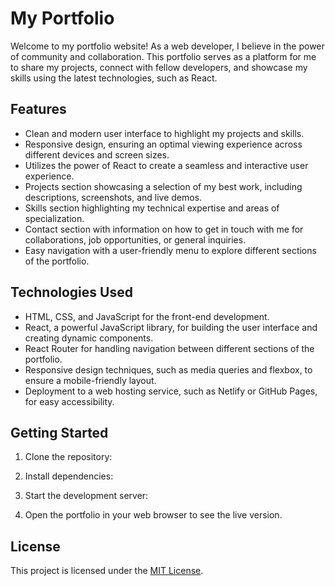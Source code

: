 # My Portfolio

Welcome to my portfolio website! As a web developer, I believe in the power of community and collaboration. This portfolio serves as a platform for me to share my projects, connect with fellow developers, and showcase my skills using the latest technologies, such as React.

## Features

- Clean and modern user interface to highlight my projects and skills.
- Responsive design, ensuring an optimal viewing experience across different devices and screen sizes.
- Utilizes the power of React to create a seamless and interactive user experience.
- Projects section showcasing a selection of my best work, including descriptions, screenshots, and live demos.
- Skills section highlighting my technical expertise and areas of specialization.
- Contact section with information on how to get in touch with me for collaborations, job opportunities, or general inquiries.
- Easy navigation with a user-friendly menu to explore different sections of the portfolio.

## Technologies Used

- HTML, CSS, and JavaScript for the front-end development.
- React, a powerful JavaScript library, for building the user interface and creating dynamic components.
- React Router for handling navigation between different sections of the portfolio.
- Responsive design techniques, such as media queries and flexbox, to ensure a mobile-friendly layout.
- Deployment to a web hosting service, such as Netlify or GitHub Pages, for easy accessibility.

## Getting Started

1. Clone the repository:

2. Install dependencies:


3. Start the development server:


4. Open the portfolio in your web browser to see the live version.


## License

This project is licensed under the [MIT License](https://opensource.org/licenses/MIT).

